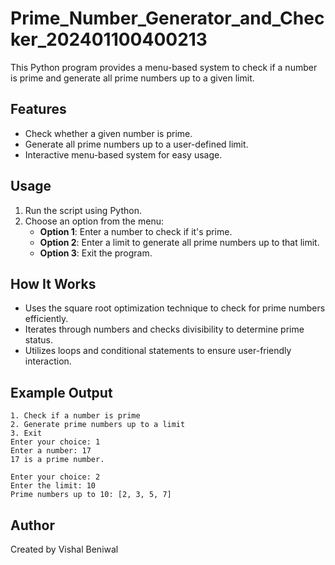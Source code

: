 # Prime_Number_Generator_and_Checker_202401100400213

This Python program provides a menu-based system to check if a number is prime and generate all prime numbers up to a given limit.

## Features
- Check whether a given number is prime.
- Generate all prime numbers up to a user-defined limit.
- Interactive menu-based system for easy usage.

## Usage
1. Run the script using Python.
2. Choose an option from the menu:
   - **Option 1**: Enter a number to check if it's prime.
   - **Option 2**: Enter a limit to generate all prime numbers up to that limit.
   - **Option 3**: Exit the program.

## How It Works
- Uses the square root optimization technique to check for prime numbers efficiently.
- Iterates through numbers and checks divisibility to determine prime status.
- Utilizes loops and conditional statements to ensure user-friendly interaction.

## Example Output
```
1. Check if a number is prime
2. Generate prime numbers up to a limit
3. Exit
Enter your choice: 1
Enter a number: 17
17 is a prime number.
```
```
Enter your choice: 2
Enter the limit: 10
Prime numbers up to 10: [2, 3, 5, 7]
```

## Author
Created by Vishal Beniwal

